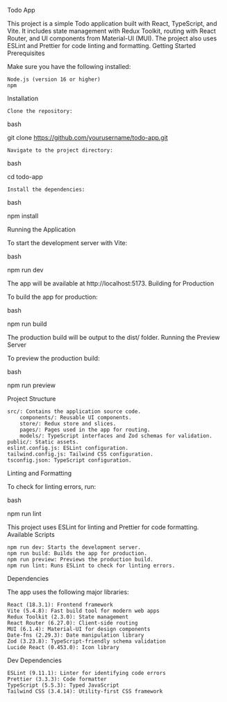 Todo App

This project is a simple Todo application built with React, TypeScript, and Vite. It includes state management with Redux Toolkit, routing with React Router, and UI components from Material-UI (MUI). The project also uses ESLint and Prettier for code linting and formatting.
Getting Started
Prerequisites

Make sure you have the following installed:

    Node.js (version 16 or higher)
    npm

Installation

    Clone the repository:

bash

git clone https://github.com/yourusername/todo-app.git

    Navigate to the project directory:

bash

cd todo-app

    Install the dependencies:

bash

npm install

Running the Application

To start the development server with Vite:

bash

npm run dev

The app will be available at http://localhost:5173.
Building for Production

To build the app for production:

bash

npm run build

The production build will be output to the dist/ folder.
Running the Preview Server

To preview the production build:

bash

npm run preview

Project Structure

    src/: Contains the application source code.
        components/: Reusable UI components.
        store/: Redux store and slices.
        pages/: Pages used in the app for routing.
        models/: TypeScript interfaces and Zod schemas for validation.
    public/: Static assets.
    eslint.config.js: ESLint configuration.
    tailwind.config.js: Tailwind CSS configuration.
    tsconfig.json: TypeScript configuration.

Linting and Formatting

To check for linting errors, run:

bash

npm run lint

This project uses ESLint for linting and Prettier for code formatting.
Available Scripts

    npm run dev: Starts the development server.
    npm run build: Builds the app for production.
    npm run preview: Previews the production build.
    npm run lint: Runs ESLint to check for linting errors.

Dependencies

The app uses the following major libraries:

    React (18.3.1): Frontend framework
    Vite (5.4.8): Fast build tool for modern web apps
    Redux Toolkit (2.3.0): State management
    React Router (6.27.0): Client-side routing
    MUI (6.1.4): Material-UI for design components
    Date-fns (2.29.3): Date manipulation library
    Zod (3.23.8): TypeScript-friendly schema validation
    Lucide React (0.453.0): Icon library

Dev Dependencies

    ESLint (9.11.1): Linter for identifying code errors
    Prettier (3.3.3): Code formatter
    TypeScript (5.5.3): Typed JavaScript
    Tailwind CSS (3.4.14): Utility-first CSS framework
